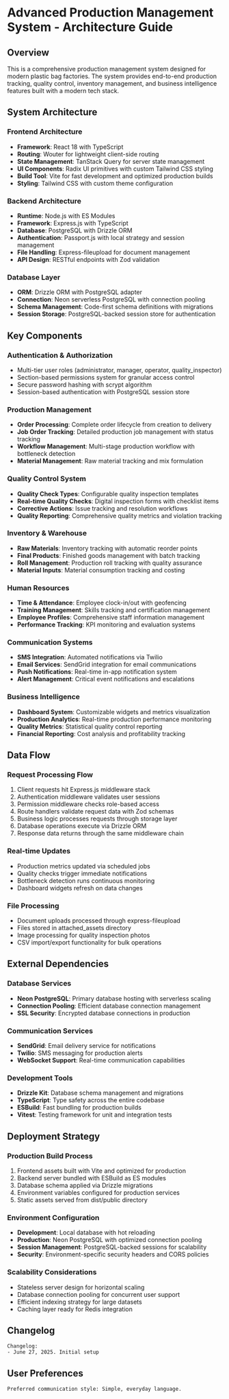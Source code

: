 # Advanced Production Management System - Architecture Guide

## Overview

This is a comprehensive production management system designed for modern plastic bag factories. The system provides end-to-end production tracking, quality control, inventory management, and business intelligence features built with a modern tech stack.

## System Architecture

### Frontend Architecture
- **Framework**: React 18 with TypeScript
- **Routing**: Wouter for lightweight client-side routing
- **State Management**: TanStack Query for server state management
- **UI Components**: Radix UI primitives with custom Tailwind CSS styling
- **Build Tool**: Vite for fast development and optimized production builds
- **Styling**: Tailwind CSS with custom theme configuration

### Backend Architecture
- **Runtime**: Node.js with ES Modules
- **Framework**: Express.js with TypeScript
- **Database**: PostgreSQL with Drizzle ORM
- **Authentication**: Passport.js with local strategy and session management
- **File Handling**: Express-fileupload for document management
- **API Design**: RESTful endpoints with Zod validation

### Database Layer
- **ORM**: Drizzle ORM with PostgreSQL adapter
- **Connection**: Neon serverless PostgreSQL with connection pooling
- **Schema Management**: Code-first schema definitions with migrations
- **Session Storage**: PostgreSQL-backed session store for authentication

## Key Components

### Authentication & Authorization
- Multi-tier user roles (administrator, manager, operator, quality_inspector)
- Section-based permissions system for granular access control
- Secure password hashing with scrypt algorithm
- Session-based authentication with PostgreSQL session store

### Production Management
- **Order Processing**: Complete order lifecycle from creation to delivery
- **Job Order Tracking**: Detailed production job management with status tracking
- **Workflow Management**: Multi-stage production workflow with bottleneck detection
- **Material Management**: Raw material tracking and mix formulation

### Quality Control System
- **Quality Check Types**: Configurable quality inspection templates
- **Real-time Quality Checks**: Digital inspection forms with checklist items
- **Corrective Actions**: Issue tracking and resolution workflows
- **Quality Reporting**: Comprehensive quality metrics and violation tracking

### Inventory & Warehouse
- **Raw Materials**: Inventory tracking with automatic reorder points
- **Final Products**: Finished goods management with batch tracking
- **Roll Management**: Production roll tracking with quality assurance
- **Material Inputs**: Material consumption tracking and costing

### Human Resources
- **Time & Attendance**: Employee clock-in/out with geofencing
- **Training Management**: Skills tracking and certification management
- **Employee Profiles**: Comprehensive staff information management
- **Performance Tracking**: KPI monitoring and evaluation systems

### Communication Systems
- **SMS Integration**: Automated notifications via Twilio
- **Email Services**: SendGrid integration for email communications
- **Push Notifications**: Real-time in-app notification system
- **Alert Management**: Critical event notifications and escalations

### Business Intelligence
- **Dashboard System**: Customizable widgets and metrics visualization
- **Production Analytics**: Real-time production performance monitoring
- **Quality Metrics**: Statistical quality control reporting
- **Financial Reporting**: Cost analysis and profitability tracking

## Data Flow

### Request Processing Flow
1. Client requests hit Express.js middleware stack
2. Authentication middleware validates user sessions
3. Permission middleware checks role-based access
4. Route handlers validate request data with Zod schemas
5. Business logic processes requests through storage layer
6. Database operations execute via Drizzle ORM
7. Response data returns through the same middleware chain

### Real-time Updates
- Production metrics updated via scheduled jobs
- Quality checks trigger immediate notifications
- Bottleneck detection runs continuous monitoring
- Dashboard widgets refresh on data changes

### File Processing
- Document uploads processed through express-fileupload
- Files stored in attached_assets directory
- Image processing for quality inspection photos
- CSV import/export functionality for bulk operations

## External Dependencies

### Database Services
- **Neon PostgreSQL**: Primary database hosting with serverless scaling
- **Connection Pooling**: Efficient database connection management
- **SSL Security**: Encrypted database connections in production

### Communication Services
- **SendGrid**: Email delivery service for notifications
- **Twilio**: SMS messaging for production alerts
- **WebSocket Support**: Real-time communication capabilities

### Development Tools
- **Drizzle Kit**: Database schema management and migrations
- **TypeScript**: Type safety across the entire codebase
- **ESBuild**: Fast bundling for production builds
- **Vitest**: Testing framework for unit and integration tests

## Deployment Strategy

### Production Build Process
1. Frontend assets built with Vite and optimized for production
2. Backend server bundled with ESBuild as ES modules
3. Database schema applied via Drizzle migrations
4. Environment variables configured for production services
5. Static assets served from dist/public directory

### Environment Configuration
- **Development**: Local database with hot reloading
- **Production**: Neon PostgreSQL with optimized connection pooling
- **Session Management**: PostgreSQL-backed sessions for scalability
- **Security**: Environment-specific security headers and CORS policies

### Scalability Considerations
- Stateless server design for horizontal scaling
- Database connection pooling for concurrent user support
- Efficient indexing strategy for large datasets
- Caching layer ready for Redis integration

## Changelog

```
Changelog:
- June 27, 2025. Initial setup
```

## User Preferences

```
Preferred communication style: Simple, everyday language.
```